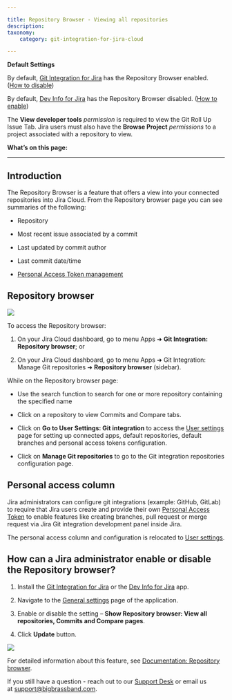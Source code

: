 ```yaml
---

title: Repository Browser - Viewing all repositories
description:
taxonomy:
    category: git-integration-for-jira-cloud

---
```

**Default Settings**

By default, [Git Integration for Jira](https://marketplace.atlassian.com/4984) has the Repository Browser enabled. ([How to disable](https://bigbrassband.atlassian.net/wiki/content-only/viewpage.action?pageId=138706958&iframeId=fallback-mode&xdm_e=https://bigbrassband.atlassian.net/&xsm_c=fallback-mode-fake-key__15971815467303463&cp=/wiki&cv=0.0.0-fallback-mode&lic=none#RepositoryBrowser:Viewallrepositories-howToEnableDisable))

By default, [Dev Info for Jira](https://marketplace.atlassian.com/1219270) has the Repository Browser disabled. ([How to enable](https://bigbrassband.atlassian.net/wiki/content-only/viewpage.action?pageId=138706958&iframeId=fallback-mode&xdm_e=https://bigbrassband.atlassian.net/&xsm_c=fallback-mode-fake-key__15971815467303463&cp=/wiki&cv=0.0.0-fallback-mode&lic=none#RepositoryBrowser:Viewallrepositories-howToEnableDisable))

The **View developer tools** _permission_ is required to view the Git Roll Up Issue Tab. Jira users must also have the **Browse Project** _permissions_ to a project associated with a repository to view.


**What’s on this page:**

* * *

## Introduction

The Repository Browser is a feature that offers a view into your connected repositories into Jira Cloud. From the Repository browser page you can see summaries of the following:

*   Repository

*   Most recent issue associated by a commit

*   Last updated by commit author

*   Last commit date/time

*   [Personal Access Token management](#Personal-access-column)


## Repository browser

![](https://bigbrassband.atlassian.net/wiki/download/attachments/138706958/gitcloud-repo-browser-page-access.png?version=1&modificationDate=1638605147556&cacheVersion=1&api=v2)

To access the Repository browser:

1.  On your Jira Cloud dashboard, go to menu Apps ➜ **Git Integration: Repository browser**; or

2.  On your Jira Cloud dashboard, go to menu Apps ➜ Git Integration: Manage Git repositories ➜ **Repository browser** (sidebar).


While on the Repository browser page:

*   Use the search function to search for one or more repository containing the specified name

*   Click on a repository to view Commits and Compare tabs.

*   Click on **Go to User Settings: Git integration** to access the [User settings](/wiki/spaces/GITCLOUD/pages/781975665/User+Settings) page for setting up connected apps, default repositories, default branches and personal access tokens configuration.

*   Click on **Manage Git repositories** to go to the Git integration repositories configuration page.


## Personal access column

Jira administrators can configure git integrations (example: GitHub, GitLab) to require that Jira users create and provide their own [Personal Access Token](/wiki/spaces/GITCLOUD/pages/107216897/Creating+Personal+Access+Tokens) to enable features like creating branches, pull request or merge request via Jira Git integration development panel inside Jira.

The personal access column and configuration is relocated to [User settings](/wiki/spaces/GITCLOUD/pages/781975665/User+Settings).

## How can a Jira administrator enable or disable the Repository browser?

1.  Install the [Git Integration for Jira](https://marketplace.atlassian.com/4984) or the [Dev Info for Jira](https://marketplace.atlassian.com/1219270) app.

2.  Navigate to the [General settings](/wiki/spaces/GITCLOUD/pages/781942911/General+Settings) page of the application.

3.  Enable or disable the setting – **Show Repository browser: View all repositories, Commits and Compare pages**.

4.  Click **Update** button.


![](https://bigbrassband.atlassian.net/wiki/download/attachments/138706958/gitcloud-gencfg-repo-browser.png?version=1&modificationDate=1636096946037&cacheVersion=1&api=v2)

For detailed information about this feature, see [Documentation: Repository browser](/wiki/spaces/GITCLOUD/pages/1923025500/Repository+browser).

If you still have a question - reach out to our [Support Desk](https://bigbrassband.atlassian.net/servicedesk/customer/portals) or email us at [support@bigbrassband.com](mailto:support@bigbrassband.com).